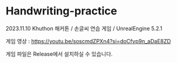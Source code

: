 # Handwriting-practice
2023.11.10 Khuthon 해커톤 / 손글씨 연습 게임 / UnrealEngine 5.2.1

게임 영상 : https://youtu.be/soscmdZPXn4?si=doCfvp9n_aDaE8ZD

게임 파일은 Release에서 설치하실 수 있습니다.
